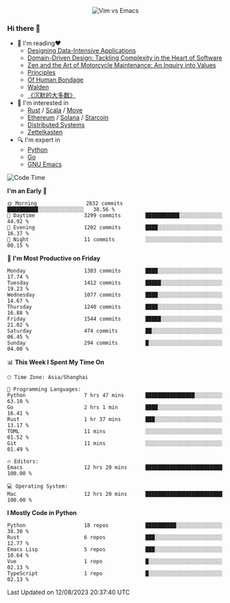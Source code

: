 <p align="center">
    <img src="https://gist.githubusercontent.com/coldnight/e696baffb094e71c96cb302118878eae/raw/40ea5053a6f66cc65f90f437e4173497da225958/banner.gif" alt="Vim vs Emacs" />
</p>

### Hi there 👋

- 📖 I'm reading❤️
    + [Designing Data-Intensive Applications](https://www.oreilly.com/library/view/designing-data-intensive-applications/9781491903063/)
    + [Domain-Driven Design: Tackling Complexity in the Heart of Software](https://www.dddcommunity.org/book/evans_2003/)
    + [Zen and the Art of Motorcycle Maintenance: An Inquiry into Values](https://en.wikipedia.org/wiki/Zen_and_the_Art_of_Motorcycle_Maintenance)
    + [Principles](https://www.principles.com/)
    + [Of Human Bondage](https://en.wikipedia.org/wiki/Of_Human_Bondage)
    + [Walden](https://en.wikipedia.org/wiki/Walden)
    + [《沉默的大多数》](https://en.wikipedia.org/wiki/Silent_majority)
- 🌱 I'm interested in
    + [Rust](https://www.rust-lang.org/) / [Scala](https://www.scala-lang.org/) / [Move](https://github.com/move-language/move/)
    + [Ethereum](https://ethereum.org/en/) / [Solana](https://solana.com/) / [Starcoin](https://github.com/starcoinorg/starcoin)
	+ [Distributed Systems](https://www.linuxzen.com/notes/topics/20200320174417_%E5%88%86%E5%B8%83%E5%BC%8F/)
	+ [Zettelkasten](https://www.linuxzen.com/notes/notes/20220120080920-slip_box/)
- 🔍 I'm expert in
    + [Python](https://www.python.org/)
    + [Go](https://go.dev/)
    + [GNU Emacs](https://www.gnu.org/software/emacs/)

<!--START_SECTION:waka-->
![Code Time](http://img.shields.io/badge/Code%20Time-2%2C291%20hrs%208%20mins-blue)

**I'm an Early 🐤** 

```text
🌞 Morning                2832 commits        ██████████░░░░░░░░░░░░░░░   38.56 % 
🌆 Daytime                3299 commits        ███████████░░░░░░░░░░░░░░   44.92 % 
🌃 Evening                1202 commits        ████░░░░░░░░░░░░░░░░░░░░░   16.37 % 
🌙 Night                  11 commits          ░░░░░░░░░░░░░░░░░░░░░░░░░   00.15 % 
```
📅 **I'm Most Productive on Friday** 

```text
Monday                   1303 commits        ████░░░░░░░░░░░░░░░░░░░░░   17.74 % 
Tuesday                  1412 commits        █████░░░░░░░░░░░░░░░░░░░░   19.23 % 
Wednesday                1077 commits        ████░░░░░░░░░░░░░░░░░░░░░   14.67 % 
Thursday                 1240 commits        ████░░░░░░░░░░░░░░░░░░░░░   16.88 % 
Friday                   1544 commits        █████░░░░░░░░░░░░░░░░░░░░   21.02 % 
Saturday                 474 commits         ██░░░░░░░░░░░░░░░░░░░░░░░   06.45 % 
Sunday                   294 commits         █░░░░░░░░░░░░░░░░░░░░░░░░   04.00 % 
```


📊 **This Week I Spent My Time On** 

```text
🕑︎ Time Zone: Asia/Shanghai

💬 Programming Languages: 
Python                   7 hrs 47 mins       ████████████████░░░░░░░░░   63.10 % 
Go                       2 hrs 1 min         ████░░░░░░░░░░░░░░░░░░░░░   16.41 % 
Rust                     1 hr 37 mins        ███░░░░░░░░░░░░░░░░░░░░░░   13.17 % 
TOML                     11 mins             ░░░░░░░░░░░░░░░░░░░░░░░░░   01.52 % 
Git                      11 mins             ░░░░░░░░░░░░░░░░░░░░░░░░░   01.49 % 

🔥 Editors: 
Emacs                    12 hrs 20 mins      █████████████████████████   100.00 % 

💻 Operating System: 
Mac                      12 hrs 20 mins      █████████████████████████   100.00 % 
```

**I Mostly Code in Python** 

```text
Python                   18 repos            ██████████░░░░░░░░░░░░░░░   38.30 % 
Rust                     6 repos             ███░░░░░░░░░░░░░░░░░░░░░░   12.77 % 
Emacs Lisp               5 repos             ███░░░░░░░░░░░░░░░░░░░░░░   10.64 % 
Vue                      1 repo              █░░░░░░░░░░░░░░░░░░░░░░░░   02.13 % 
TypeScript               1 repo              █░░░░░░░░░░░░░░░░░░░░░░░░   02.13 % 
```




 Last Updated on 12/08/2023 20:37:40 UTC
<!--END_SECTION:waka-->
